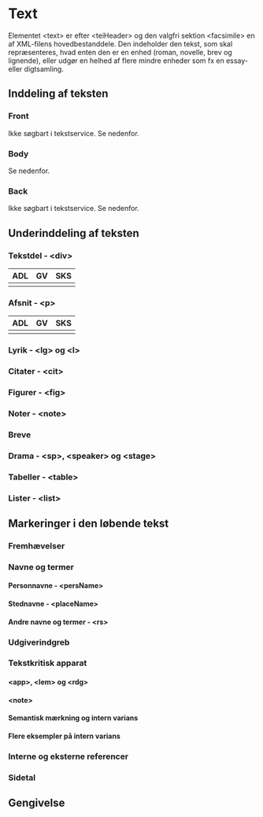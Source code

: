# Text

Elementet \<text\> er efter \<teiHeader\> og den valgfri sektion \<facsimile\> en af XML-filens hovedbestanddele. 
Den indeholder den tekst, som skal repræsenteres, hvad enten den er en enhed (roman, novelle, brev og lignende), 
eller udgør en helhed af flere mindre enheder som fx en essay- eller digtsamling. 

## Inddeling af teksten

### Front
Ikke søgbart i tekstservice.
Se nedenfor. 

### Body
Se nedenfor. 

### Back
Ikke søgbart i tekstservice.
Se nedenfor. 

## Underinddeling af teksten

### Tekstdel - \<div\>
| ADL | GV | SKS |
|-----|----|-----|
|     |    |     |

### Afsnit - \<p\>
| ADL | GV | SKS |
|-----|----|-----|
|     |    |     |

### Lyrik - \<lg\> og \<l\>

### Citater - \<cit\>

### Figurer - \<fig\>

### Noter - \<note\>

### Breve

### Drama - \<sp\>, \<speaker\> og \<stage\>

### Tabeller - \<table\>

### Lister - \<list\>

## Markeringer i den løbende tekst

### Fremhævelser

### Navne og termer

#### Personnavne - \<persName\>

#### Stednavne - \<placeName\>

#### Andre navne og termer - \<rs\>

### Udgiverindgreb

### Tekstkritisk apparat

#### \<app\>, \<lem\> og \<rdg\> 

#### \<note\>

#### Semantisk mærkning og intern varians

#### Flere eksempler på intern varians

### Interne og eksterne referencer

### Sidetal

## Gengivelse

